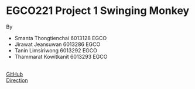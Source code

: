 # EGCO221 Project 1 Swinging Monkey
By
   - Smanta     Thongtienchai   6013128   EGCO
   - Jirawat    Jeansuwan       6013286   EGCO
   - Tanin      Limsiriwong     6013292   EGCO
   - Thammarat  Kowitkanit      6013293   EGCO
   
</Br>  [GitHub](https://github.com/SMSHKR/EGCO221-Project1-Swinging-Monkey)
</Br>  [Direction](https://drive.google.com/file/d/1amsjP-YeIxIYilBgzWV587ZxUg36MG7D/view)
